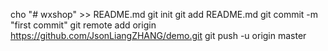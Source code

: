 cho "# wxshop" >> README.md
git init
git add README.md
git commit -m "first commit"
git remote add origin https://github.com/JsonLiangZHANG/demo.git
git push -u origin master
